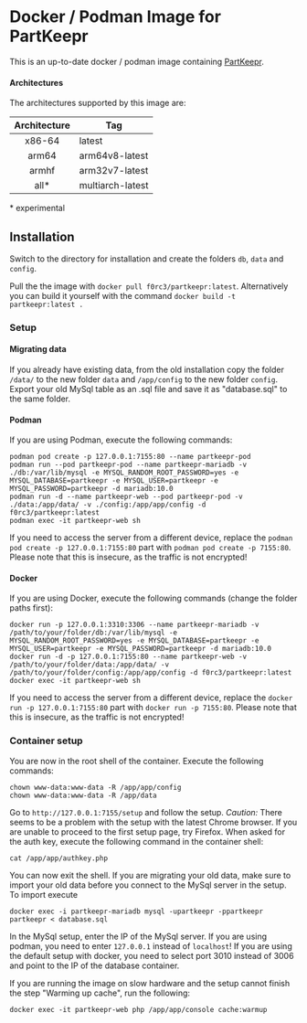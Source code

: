 # Docker / Podman Image for PartKeepr

This is an up-to-date docker / podman image containing [PartKeepr](https://partkeepr.org/).

#### Architectures

The architectures supported by this image are:

| Architecture | Tag |
| :----: | --- |
| x86-64 | latest |
| arm64 | arm64v8-latest |
| armhf | arm32v7-latest |
| all* | multiarch-latest |

\* experimental

## Installation

Switch to the directory for installation and create the folders `db`, `data` and `config`.

Pull the the image with `docker pull f0rc3/partkeepr:latest`. Alternatively you can build it yourself with the command `docker build -t partkeepr:latest .`

### Setup

#### Migrating data

If you already have existing data, from the old installation copy the folder `/data/` to the new folder `data` and `/app/config` to the new folder `config`. Export your old MySql table as an .sql file and save it as "database.sql" to the same folder.

#### Podman

If you are using Podman, execute the following commands:

```
podman pod create -p 127.0.0.1:7155:80 --name partkeepr-pod 
podman run --pod partkeepr-pod --name partkeepr-mariadb -v ./db:/var/lib/mysql -e MYSQL_RANDOM_ROOT_PASSWORD=yes -e MYSQL_DATABASE=partkeepr -e MYSQL_USER=partkeepr -e MYSQL_PASSWORD=partkeepr -d mariadb:10.0
podman run -d --name partkeepr-web --pod partkeepr-pod -v ./data:/app/data/ -v ./config:/app/app/config -d f0rc3/partkeepr:latest
podman exec -it partkeepr-web sh
```
If you need to access the server from a different device, replace the `podman pod create -p 127.0.0.1:7155:80` part with `podman pod create -p 7155:80`. Please note that this is insecure, as the traffic is not encrypted!

#### Docker

If you are using Docker, execute the following commands (change the folder paths first):

```
docker run -p 127.0.0.1:3310:3306 --name partkeepr-mariadb -v /path/to/your/folder/db:/var/lib/mysql -e MYSQL_RANDOM_ROOT_PASSWORD=yes -e MYSQL_DATABASE=partkeepr -e MYSQL_USER=partkeepr -e MYSQL_PASSWORD=partkeepr -d mariadb:10.0
docker run -d -p 127.0.0.1:7155:80 --name partkeepr-web -v /path/to/your/folder/data:/app/data/ -v /path/to/your/folder/config:/app/app/config -d f0rc3/partkeepr:latest
docker exec -it partkeepr-web sh
```
If you need to access the server from a different device, replace the `docker run -p 127.0.0.1:7155:80` part with `docker run -p 7155:80`. Please note that this is insecure, as the traffic is not encrypted!

### Container setup

You are now in the root shell of the container. Execute the following commands:

```
chown www-data:www-data -R /app/app/config
chown www-data:www-data -R /app/data
```

Go to `http://127.0.0.1:7155/setup` and follow the setup. *Caution:* There seems to be a problem with the setup with the latest Chrome browser. If you are unable to proceed to the first setup page, try Firefox. When asked for the auth key, execute the following command in the container shell:

```
cat /app/app/authkey.php
```

You can now exit the shell. If you are migrating your old data, make sure to import your old data before you connect to the MySql server in the setup. To import execute

```
docker exec -i partkeepr-mariadb mysql -upartkeepr -ppartkeepr partkeepr < database.sql
```

In the MySql setup, enter the IP of the MySql server. If you are using podman, you need to enter `127.0.0.1` instead of `localhost`!
If you are using the default setup with docker, you need to select port 3010 instead of 3006 and point to the IP of the database container.

If you are running the image on slow hardware and the setup cannot finish the step "Warming up cache", run the following:

`docker exec -it partkeepr-web php /app/app/console cache:warmup`
